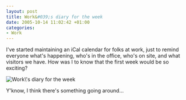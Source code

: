 ```yaml
---
layout: post
title: Work&#039;s diary for the week
date: 2005-10-14 11:02:42 +01:00
categories:
- Work
---
```

I've started maintaining an iCal calendar for folks at work, just to remind everyone what's happening, who's in the office, who's on site, and what visitors we have.  How was I to know that the first week would be so exciting?

<img class="centered" src='http://woss.name/wp-content/icaloffsick.png' alt='Work\&#39;s diary for the week' />

Y'know, I think there's something going around...
